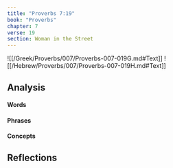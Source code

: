 ```yaml
---
title: "Proverbs 7:19"
book: "Proverbs"
chapter: 7
verse: 19
section: Woman in the Street
---
```

![[/Greek/Proverbs/007/Proverbs-007-019G.md#Text]]
![[/Hebrew/Proverbs/007/Proverbs-007-019H.md#Text]]

## Analysis

#### Words

#### Phrases

#### Concepts

## Reflections
